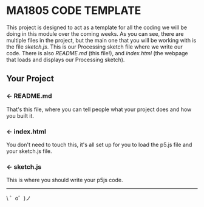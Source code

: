 MA1805 CODE TEMPLATE
====================

This project is designed to act as a template for all the coding we will be doing in this module over the coming weeks. As you can see, there are multiple files in the project, but the main one that you will be working with is the file *sketch.js*. This is our Processing sketch file where we write our code. There is also *README.md* (this file!), and *index.html* (the webpage that loads and displays our Processing sketch).


Your Project
------------

### ← README.md

That's this file, where you can tell people what your project does and how you built it.

### ← index.html

You don't need to touch this, it's all set up for you to load the p5.js file and your sketch.js file. 

### ← sketch.js

This is where you should write your p5js code.

-------------------

\ ゜o゜)ノ
